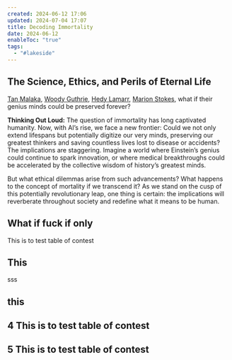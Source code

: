 ```yaml
---
created: 2024-06-12 17:06
updated: 2024-07-04 17:07
title: Decoding Immortality
date: 2024-06-12
enableToc: "true"
tags:
  - "#lakeside"
---
```


## The Science, Ethics, and Perils of Eternal Life

[Tan Malaka](app://obsidian.md/content/compost-heap/Tan-Malaka), [Woody Guthrie](app://obsidian.md/content/compost-heap/Woody-Guthrie), [Hedy Lamarr](app://obsidian.md/content/compost-heap/Hedy-Lamarr), [Marion Stokes](app://obsidian.md/Marion-Stokes), what if their genius minds could be preserved forever?

**Thinking Out Loud:** The question of immortality has long captivated humanity. Now, with AI’s rise, we face a new frontier: Could we not only extend lifespans but potentially digitize our very minds, preserving our greatest thinkers and saving countless lives lost to disease or accidents? The implications are staggering. Imagine a world where Einstein’s genius could continue to spark innovation, or where medical breakthroughs could be accelerated by the collective wisdom of history’s greatest minds.

But what ethical dilemmas arise from such advancements? What happens to the concept of mortality if we transcend it? As we stand on the cusp of this potentially revolutionary leap, one thing is certain: the implications will reverberate throughout society and redefine what it means to be human.


## What if fuck if only 

This is to test table of contest 

## This

sss

## this

## 4 This is to test table of contest 

## 5 This is to test table of contest 

